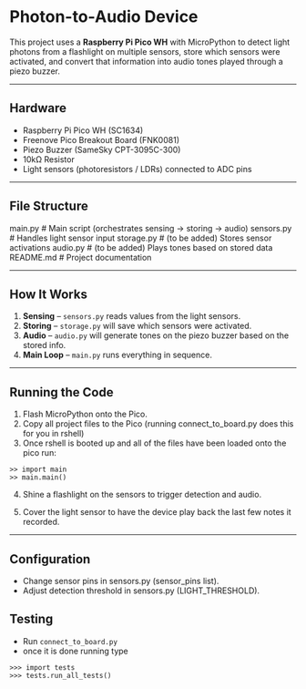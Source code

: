 # Photon-to-Audio Device

This project uses a **Raspberry Pi Pico WH** with MicroPython to detect light photons from a flashlight on multiple sensors, store which sensors were activated, and convert that information into audio tones played through a piezo buzzer.

---

## Hardware

- Raspberry Pi Pico WH (SC1634)
- Freenove Pico Breakout Board (FNK0081)
- Piezo Buzzer (SameSky CPT-3095C-300)
- 10kΩ Resistor
- Light sensors (photoresistors / LDRs) connected to ADC pins

---

## File Structure

main.py # Main script (orchestrates sensing → storing → audio)
sensors.py # Handles light sensor input
storage.py # (to be added) Stores sensor activations
audio.py # (to be added) Plays tones based on stored data
README.md # Project documentation


---

## How It Works

1. **Sensing** – `sensors.py` reads values from the light sensors.
2. **Storing** – `storage.py` will save which sensors were activated.
3. **Audio** – `audio.py` will generate tones on the piezo buzzer based on the stored info.
4. **Main Loop** – `main.py` runs everything in sequence.

---

## Running the Code

1. Flash MicroPython onto the Pico.
2. Copy all project files to the Pico (running connect_to_board.py does this for you in rshell) 
3. Once rshell is booted up and all of the files have been loaded onto the pico run:

```
>> import main
>> main.main()
```

4. Shine a flashlight on the sensors to trigger detection and audio.

5. Cover the light sensor to have the device play back the last few notes it recorded.

---

## Configuration
- Change sensor pins in sensors.py (sensor_pins list).
- Adjust detection threshold in sensors.py (LIGHT_THRESHOLD).

## Testing
- Run `connect_to_board.py`
- once it is done running type
```
>>> import tests
>>> tests.run_all_tests()
```
